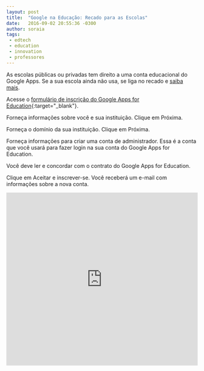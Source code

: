```yaml
---
layout: post
title:  "Google na Educação: Recado para as Escolas"
date:   2016-09-02 20:55:36 -0300
author: soraia
tags: 
 - edtech 
 - education 
 - innovation
 - professores
---
```


As escolas públicas ou privadas tem direito a uma conta educacional do Google Apps. Se a sua escola ainda não usa, se liga no recado e [saiba mais](http://professoragoogle.com.br).

Acesse o [formulário de inscrição do Google Apps for Education](https://www.google.com/a/signup/?enterprise_product=GOOGLE.EDU#0){:target="_blank"}. 

Forneça informações sobre você e sua instituição. Clique em Próxima.

Forneça o domínio da sua instituição. Clique em Próxima.

Forneça informações para criar uma conta de administrador. Essa é a conta que você usará para fazer login na sua conta do Google Apps for Education. 

Você deve ler e concordar com o contrato do Google Apps for Education.

Clique em Aceitar e inscrever-se. Você receberá um e-mail com informações sobre a nova conta.

<iframe 
  width="100%" 
  height="455" 
  src="http://www.youtube.com/embed/lOxyUOQR2is?&autoplay=1&autohide=1&modestbranding=0&showinfo=0&ap=%2526fmt%3D22" 
  frameborder="0" 
  allowfullscreen>
</iframe>
